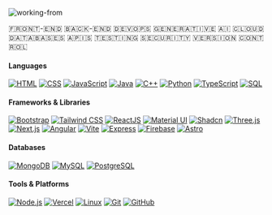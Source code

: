 ![working-from](https://github.com/user-attachments/assets/0efe8830-ec4b-4bf3-b38a-41ef77198647) 


🇫‌🇷‌🇴‌🇳‌🇹‌-🇪‌🇳‌🇩‌ 
🇧‌🇦‌🇨‌🇰‌-🇪‌🇳‌🇩‌ 
🇩‌🇪‌🇻‌🇴‌🇵‌🇸‌ 
🇬‌🇪‌🇳‌🇪‌🇷‌🇦‌🇹‌🇮‌🇻‌🇪‌ 🇦‌🇮‌ 
🇨‌🇱‌🇴‌🇺‌🇩‌ 
🇩‌🇦‌🇹‌🇦‌🇧‌🇦‌🇸‌🇪‌🇸‌ 
🇦‌🇵‌🇮‌🇸‌ 
🇹‌🇪‌🇸‌🇹‌🇮‌🇳‌🇬‌ 
🇸‌🇪‌🇨‌🇺‌🇷‌🇮‌🇹‌🇾‌ 
🇻‌🇪‌🇷‌🇸‌🇮‌🇴‌🇳‌ 🇨‌🇴‌🇳‌🇹‌🇷‌🇴‌🇱‌

#### Languages
[![HTML](https://img.shields.io/badge/-HTML-000?&logo=html5)](https://developer.mozilla.org/en-US/docs/Web/HTML)  [![CSS](https://img.shields.io/badge/-CSS-000?&logo=css3)](https://developer.mozilla.org/en-US/docs/Web/CSS)  [![JavaScript](https://img.shields.io/badge/-JavaScript-000?&logo=javascript)](https://developer.mozilla.org/en-US/docs/Web/JavaScript)  [![Java](https://img.shields.io/badge/-Java-000?&logo=java)](https://www.oracle.com/java)  [![C++](https://img.shields.io/badge/-C++-000?&logo=c%2b%2b&logoColor=00599C)](https://isocpp.org)  [![Python](https://img.shields.io/badge/-Python-000?&logo=python)](https://www.python.org)  [![TypeScript](https://img.shields.io/badge/-TypeScript-000?&logo=typescript)](https://www.typescriptlang.org)  [![SQL](https://img.shields.io/badge/-SQL-000?&logo=postgresql)](https://en.wikipedia.org/wiki/SQL)

#### Frameworks & Libraries
[![Bootstrap](https://img.shields.io/badge/-Bootstrap-000?&logo=bootstrap)](https://getbootstrap.com)  [![Tailwind CSS](https://img.shields.io/badge/-Tailwind_CSS-000?&logo=tailwindcss)](https://tailwindcss.com)  [![ReactJS](https://img.shields.io/badge/-ReactJS-000?&logo=react)](https://reactjs.org)  [![Material UI](https://img.shields.io/badge/-Material_UI-000?&logo=mui)](https://mui.com)  [![Shadcn](https://img.shields.io/badge/-Shadcn-000)](https://ui.shadcn.com)  [![Three.js](https://img.shields.io/badge/-Three.js-000?&logo=three.js)](https://threejs.org)  [![Next.js](https://img.shields.io/badge/-Next.js-000?&logo=next.js)](https://nextjs.org)  [![Angular](https://img.shields.io/badge/-Angular-000?&logo=angular)](https://angular.io)  [![Vite](https://img.shields.io/badge/-Vite-000?&logo=vite)](https://vitejs.dev)  [![Express](https://img.shields.io/badge/-Express-000?&logo=express)](https://expressjs.com)  [![Firebase](https://img.shields.io/badge/-Firebase-000?&logo=firebase)](https://firebase.google.com) [![Astro](https://img.shields.io/badge/-Astro-000?&logo=astro)](https://astro.build)

#### Databases
[![MongoDB](https://img.shields.io/badge/-MongoDB-000?&logo=mongodb)](https://www.mongodb.com)  [![MySQL](https://img.shields.io/badge/-MySQL-000?&logo=mysql)](https://www.mysql.com) [![PostgreSQL](https://img.shields.io/badge/-PostgreSQL-000?&logo=postgresql)](https://www.postgresql.org)

#### Tools & Platforms
[![Node.js](https://img.shields.io/badge/-Node.js-000?&logo=node.js)](https://nodejs.org)  [![Vercel](https://img.shields.io/badge/-Vercel-000?&logo=vercel)](https://vercel.com)  [![Linux](https://img.shields.io/badge/-Linux-000?&logo=linux)](https://www.linux.org)  [![Git](https://img.shields.io/badge/-Git-000?&logo=git)](https://git-scm.com)  [![GitHub](https://img.shields.io/badge/-GitHub-000?&logo=github)](https://github.com)  

